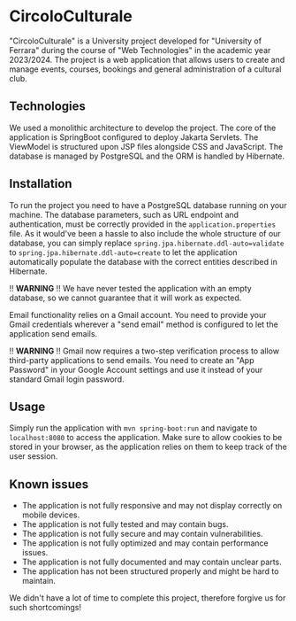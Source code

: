 # CircoloCulturale
"CircoloCulturale" is a University project developed for "University of Ferrara" during the course of "Web Technologies" in the academic year 2023/2024. The project is a web application that allows users to create and manage events, courses, bookings and general administration of a cultural club.
## Technologies
We used a monolithic architecture to develop the project. The core of the application is SpringBoot configured to deploy Jakarta Servlets. The ViewModel is structured upon JSP files alongside CSS and JavaScript.
The database is managed by PostgreSQL and the ORM is handled by Hibernate.
## Installation
To run the project you need to have a PostgreSQL database running on your machine. The database parameters, such as URL endpoint and authentication, must be correctly provided in the `application.properties` file.
As it would've been a hassle to also include the whole structure of our database, you can simply replace `spring.jpa.hibernate.ddl-auto=validate` to `spring.jpa.hibernate.ddl-auto=create` to let the application automatically populate the database with the correct entities described in Hibernate.

!! **WARNING** !! We have never tested the application with an empty database, so we cannot guarantee that it will work as expected.

Email functionality relies on a Gmail account. You need to provide your Gmail credentials wherever a "send email" method is configured to let the application send emails.

!! **WARNING** !! Gmail now requires a two-step verification process to allow third-party applications to send emails. You need to create an "App Password" in your Google Account settings and use it instead of your standard Gmail login password.

## Usage
Simply run the application with `mvn spring-boot:run` and navigate to `localhost:8080` to access the application. Make sure to allow cookies to be stored in your browser, as the application relies on them to keep track of the user session.

## Known issues
- The application is not fully responsive and may not display correctly on mobile devices.
- The application is not fully tested and may contain bugs.
- The application is not fully secure and may contain vulnerabilities.
- The application is not fully optimized and may contain performance issues.
- The application is not fully documented and may contain unclear parts.
- The application has not been structured properly and might be hard to maintain.

We didn't have a lot of time to complete this project, therefore forgive us for such shortcomings!
